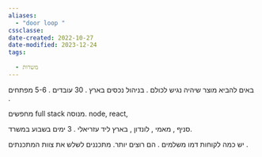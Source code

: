 ```yaml
---
aliases:
  - "door loop "
cssclasse: 
date-created: 2022-10-27
date-modified: 2023-12-24
tags:
  
  - משרות
---
```


באים להביא מוצר שיהיה נגיש לכולם .
בניהול נכסים בארץ . 30 עובדים . 5-6 מפתחים .

מחפשים full stack מנוסה. node, react,

סניף , מאמי  , לונדון , בארץ ליד עזריאלי . 3 ימים בשבוע במשרד.

יש כמה לקוחות דמו משלמים . הם רוצים יותר.
מתכננים לשלש את צוות המתכנתים .
